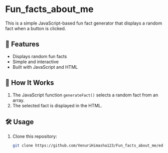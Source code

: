 # Fun_facts_about_me


This is a simple JavaScript-based fun fact generator that displays a random fact when a button is clicked.

## 🚀 Features
- Displays random fun facts
- Simple and interactive
- Built with JavaScript and HTML

## 📜 How It Works
1. The JavaScript function `generateFact()` selects a random fact from an array.
2. The selected fact is displayed in the HTML.

## 🛠 Usage
1. Clone this repository:
   ```bash
   git clone https://github.com/VenuriHimasha123/Fun_facts_about_me/edit/main
